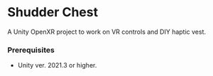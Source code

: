 # Shudder Chest
 A Unity OpenXR project to work on VR controls and DIY haptic vest.
 
### Prerequisites
-  Unity ver. 2021.3 or higher.
